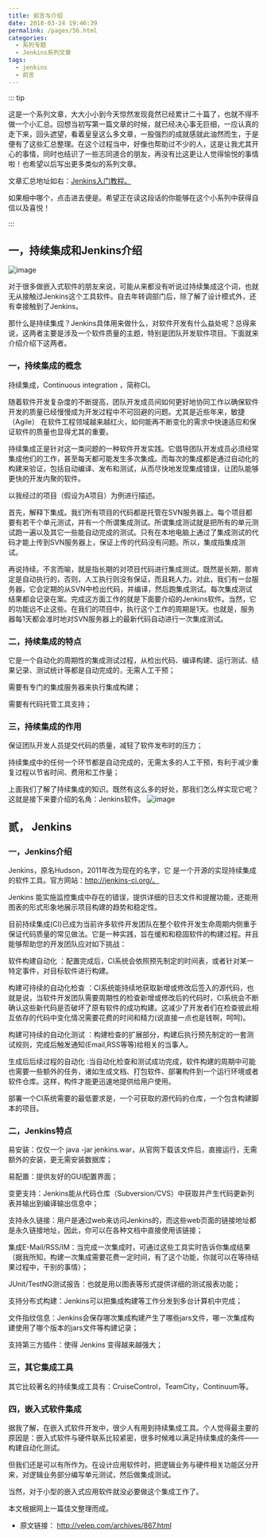 ```yaml
---
title: 前言与介绍
date: 2018-03-24 19:46:39
permalink: /pages/56.html
categories:
  - 系列专题
  - Jenkins系列文章
tags:
  - jenkins
  - 前言
---
```


::: tip

这是一个系列文章，大大小小到今天惊然发现竟然已经累计二十篇了，也就不得不做一个小汇总。回想当初写第一篇文章的时候，就已经决心事无巨细，一应认真的走下来，回头遮望，看着皇皇这么多文章，一股强烈的成就感就此油然而生，于是便有了这些汇总整理。在这个过程当中，好像也帮助过不少的人，这是让我尤其开心的事情，同时也结识了一些志同道合的朋友，再没有比这更让人觉得愉悦的事情啦！也希望以后写出更多类似的系列文章。



文章汇总地址如右：[Jenkins入门教程。](https://wiki.eryajf.net/categories/?category=Jenkins%E7%B3%BB%E5%88%97%E6%96%87%E7%AB%A0)

如果相中哪个，点击进去便是。希望正在读这段话的你能够在这个小系列中获得自信以及喜悦！

:::



## 一，持续集成和Jenkins介绍

![image](http://t.eryajf.net/imgs/2021/09/3df1f15a50d8d1c8.jpg)



对于很多做嵌入式软件的朋友来说，可能从来都没有听说过持续集成这个词，也就无从接触过Jenkins这个工具软件。自去年转调部门后，除了解了设计模式外，还有幸接触到了Jenkins。

那什么是持续集成？Jenkins具体用来做什么，对软件开发有什么益处呢？总得来说，这两者主要是涉及一个软件质量的主题，特别是团队开发软件项目。下面就来介绍介绍下这两者。

### 一，持续集成的概念

持续集成，Continuous integration ，简称CI。

随着软件开发复杂度的不断提高，团队开发成员间如何更好地协同工作以确保软件开发的质量已经慢慢成为开发过程中不可回避的问题。尤其是近些年来，敏捷（Agile） 在软件工程领域越来越红火，如何能再不断变化的需求中快速适应和保证软件的质量也显得尤其的重要。

持续集成正是针对这一类问题的一种软件开发实践。它倡导团队开发成员必须经常集成他们的工作，甚至每天都可能发生多次集成。而每次的集成都是通过自动化的构建来验证，包括自动编译、发布和测试，从而尽快地发现集成错误，让团队能够更快的开发内聚的软件。

以我经过的项目（假设为A项目）为例进行描述。

首先，解释下集成。我们所有项目的代码都是托管在SVN服务器上。每个项目都要有若干个单元测试，并有一个所谓集成测试。所谓集成测试就是把所有的单元测试跑一遍以及其它一些能自动完成的测试。只有在本地电脑上通过了集成测试的代码才能上传到SVN服务器上，保证上传的代码没有问题。所以，集成指集成测试。

再说持续。不言而喻，就是指长期的对项目代码进行集成测试。既然是长期，那肯定是自动执行的，否则，人工执行则没有保证，而且耗人力。对此，我们有一台服务器，它会定期的从SVN中检出代码，并编译，然后跑集成测试。每次集成测试结果都会记录在案。完成这方面工作的就是下面要介绍的Jenkins软件。当然，它的功能远不止这些。在我们的项目中，执行这个工作的周期是1天。也就是，服务器每1天都会准时地对SVN服务器上的最新代码自动进行一次集成测试。

 

### 二，持续集成的特点

它是一个自动化的周期性的集成测试过程，从检出代码、编译构建、运行测试、结果记录、测试统计等都是自动完成的，无需人工干预；

需要有专门的集成服务器来执行集成构建；

需要有代码托管工具支持；

### 三，持续集成的作用

保证团队开发人员提交代码的质量，减轻了软件发布时的压力；

持续集成中的任何一个环节都是自动完成的，无需太多的人工干预，有利于减少重复过程以节省时间、费用和工作量；

上面我们了解了持续集成的知识。既然有这么多的好处，那我们怎么样实现它呢？这就是接下来要介绍的名角：Jenkins软件。
![image](http://t.eryajf.net/imgs/2021/09/4a0296ea3f8fbaf8.jpg)

## 贰， Jenkins

### 一，Jenkins介绍

Jenkins，原名Hudson，2011年改为现在的名字，它 是一个开源的实现持续集成的软件工具。官方网站：http://jenkins-ci.org/。

Jenkins 能实施监控集成中存在的错误，提供详细的日志文件和提醒功能，还能用图表的形式形象地展示项目构建的趋势和稳定性。

目前持续集成(CI)已成为当前许多软件开发团队在整个软件开发生命周期内侧重于保证代码质量的常见做法。它是一种实践，旨在缓和和稳固软件的构建过程。并且能够帮助您的开发团队应对如下挑战：

软件构建自动化 ：配置完成后，CI系统会依照预先制定的时间表，或者针对某一特定事件，对目标软件进行构建。

构建可持续的自动化检查 ：CI系统能持续地获取新增或修改后签入的源代码，也就是说，当软件开发团队需要周期性的检查新增或修改后的代码时，CI系统会不断确认这些新代码是否破坏了原有软件的成功构建。这减少了开发者们在检查彼此相互依存的代码中变化情况需要花费的时间和精力(说直接一点也是钱啊，呵呵)。

构建可持续的自动化测试 ：构建检查的扩展部分，构建后执行预先制定的一套测试规则，完成后触发通知(Email,RSS等等)给相关的当事人。

生成后后续过程的自动化 :当自动化检查和测试成功完成，软件构建的周期中可能也需要一些额外的任务，诸如生成文档、打包软件、部署构件到一个运行环境或者软件仓库。这样，构件才能更迅速地提供给用户使用。

部署一个CI系统需要的最低要求是，一个可获取的源代码的仓库，一个包含构建脚本的项目。 

### 二，Jenkins特点

易安装：仅仅一个 java -jar jenkins.war，从官网下载该文件后，直接运行，无需额外的安装，更无需安装数据库；

易配置：提供友好的GUI配置界面；

变更支持：Jenkins能从代码仓库（Subversion/CVS）中获取并产生代码更新列表并输出到编译输出信息中；

支持永久链接：用户是通过web来访问Jenkins的，而这些web页面的链接地址都是永久链接地址，因此，你可以在各种文档中直接使用该链接；

集成E-Mail/RSS/IM：当完成一次集成时，可通过这些工具实时告诉你集成结果（据我所知，构建一次集成需要花费一定时间，有了这个功能，你就可以在等待结果过程中，干别的事情）；

JUnit/TestNG测试报告：也就是用以图表等形式提供详细的测试报表功能；

支持分布式构建：Jenkins可以把集成构建等工作分发到多台计算机中完成；

文件指纹信息：Jenkins会保存哪次集成构建产生了哪些jars文件，哪一次集成构建使用了哪个版本的jars文件等构建记录；

支持第三方插件：使得 Jenkins 变得越来越强大；

 

### 三，其它集成工具

其它比较著名的持续集成工具有：CruiseControl，TeamCity，Continuum等。

### 四，嵌入式软件集成

据我了解，在嵌入式软件开发中，很少人有用到持续集成工具。个人觉得最主要的原因是：嵌入式软件与硬件联系比较紧密，很多时候难以满足持续集成的条件——构建自动化测试。

但我们还是可以有所作为。在设计应用软件时，把逻辑业务与硬件相关功能区分开来，对逻辑业务部分编写单元测试，然后做集成测试。

当然，对于小型的嵌入式应用软件就没必要做这个集成工作了。

本文根据网上一篇佳文整理而成。



- 原文链接： http://velep.com/archives/867.html
